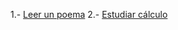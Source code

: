 [//]: # (Por: José Luis AL)
[//]: # (agregar la historia, para ir a: )
[//]: # (leer-un-poema.md)
[//]: # (estudiar-calculo.md)
[//]: # (alguno otro de tu preferencia)

1.- [Leer un poema](leer-un-poema.md)
2.- [Estudiar cálculo](estudiar-calculo.md)
